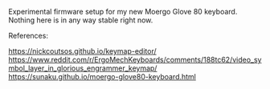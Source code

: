 Experimental firmware setup for my new Moergo Glove 80 keyboard.  Nothing here
is in any way stable right now.

References:

https://nickcoutsos.github.io/keymap-editor/
https://www.reddit.com/r/ErgoMechKeyboards/comments/188tc62/video_symbol_layer_in_glorious_engrammer_keymap/
https://sunaku.github.io/moergo-glove80-keyboard.html
